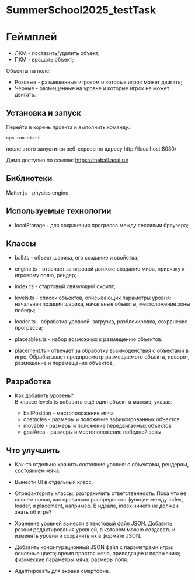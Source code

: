# SummerSchool2025_testTask

# Геймплей

- ЛКМ - поставить/удалить объект;
- ПКМ - вращать объект;

Объекты на поле:

- Розовые - размещенные игроком и которые игрок может двигать;
- Черные - размещенные на уровне и которые игрок не может двигать.

## Установка и запуск

Перейти в корень проекта и выполнить команду:

```shell
npm run start
```

после этого запустится веб-сервер по адресу http://localhost:8080/

Демо доступно по ссылке: https://theball.aoai.ru/

## Библиотеки

Matter.js - physics engine

## Используемые технологии

- localStorage - для сохранения прогресса между сессиями браузера;

## Классы

- ball.ts - объект шарика, его создание и свойства;

- engine.ts - отвечает за игровой движок: создание мира, привязку к игровому полю, рендер;

- index.ts - стартовый связующий скрипт;

- levels.ts - список объектов, описывающих параметры уровня: начальная позиция шарика, начальные объекты, местоложение зоны победы;

- loader.ts - обработка уровней: загрузка, разблокировка, сохранение прогресса;

- placeables.ts - набор возможных к размещению объектов.

- placement.ts - отвечает за обработку взаимодействия с объектами в игре. Обрабатывает предпросмотр размещаемого объекта, поворот, размещение и перемещение объектов,

## Разработка

- Как добавить уровень?\
  В классе levels.ts добавить ещё один объект в массив, указав:

  - ballPosition - местоположение мяча
  - obstacles - размеры и положение зафиксированных объектов
  - movable - размеры и положение передвигаемых объектов
  - goalArea - размеры и местоположение победной зоны

## Что улучшить

- Как-то отдельно хранить состояние уровня: с объектами, рендером, состоянием мяча.

- Вынести UI в отдельный класс.

- Отрефакторить классы, разграничить ответственность. Пока что не совсем понял, как правильно распределить функции между index, loader, и placement, например. В идеале, index ничего не должен знать об игре?

- Хранение уровней вынести в текстовый файл JSON. Добавить режим редактирования уровней, в котором можно создавать и изменять уровни и сохранять их в формате JSON.

- Добавить конфигурационный JSON файл с параметрами игры: основные цвета; время простоя мяча, приводящее к поражению; физические параметры мяча; размеры поля.

- Адаптировать для экрана смартфона.
